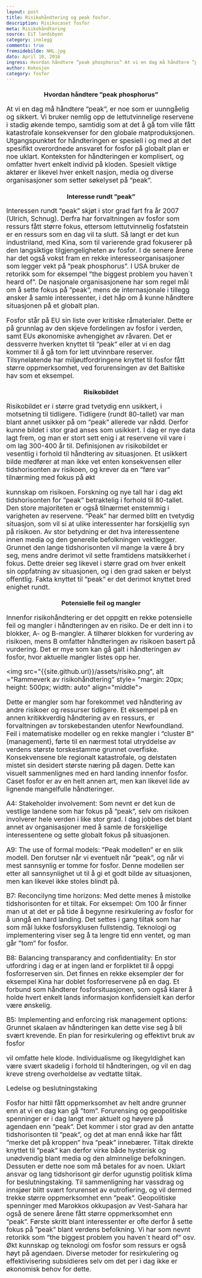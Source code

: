 ```yaml
---
layout: post
title: Risikohåndtering og peak fosfor.
description: Risikocaset fosfor
meta: Risikohåndtering
source: EiT landsbyen
category: innlegg
comments: true
fremsidebilde: NHL.jpg
dato: April 10, 2016
ingress: Hvordan håndtere ”peak phosphorus” At vi en dag må håndtere ”peak”, er noe som er uunngåelig og sikkert. Vi bruker nemlig opp de lettutvinnelige reservene i stadig økende tempo, samtidig som at det å gå tom ville fått katastrofale konsekvenser for den globale matproduksjonen. Utgangspunktet for håndteringen er spesiell i og med at det spesifikt overordnede ansvaret for fosfor på globalt plan er noe uklart. Konteksten for håndteringen er komplisert, og omfatter hvert enkelt individ på kloden. Spesielt viktige aktører er likevel hver enkelt nasjon, media og diverse organisasjoner som setter søkelyset på ”peak”.
author: Kokosjon
category: fosfor
---
```


<style type="text/css">
	h1 {text-align: center;}
	h3 {text-align: center;}
	h5 {text-align: center;}
	h6 {text-align: center;}
	p {font-size: 125%}
</style>

<h3>Hvordan håndtere ”peak phosphorus”</h3>

At vi en dag må håndtere ”peak”, er noe som er uunngåelig og sikkert. Vi bruker nemlig opp de lettutvinnelige reservene i stadig økende tempo, samtidig som at det å gå tom ville fått katastrofale konsekvenser for den globale matproduksjonen. Utgangspunktet for håndteringen er spesiell i og med at det spesifikt overordnede ansvaret for fosfor på globalt plan er noe uklart. Konteksten for håndteringen er komplisert, og omfatter hvert enkelt individ på kloden. Spesielt viktige aktører er likevel hver enkelt nasjon, media og diverse organisasjoner som setter søkelyset på ”peak”.

<h3>Interesse rundt ”peak”</h3>

Interessen rundt ”peak” skjøt i stor grad fart fra år 2007 (Ulrich, Schnug). Derfra har forvaltningen av fosfor som ressurs fått større fokus, ettersom lettutvinnelig fosfatstein er en ressurs som en dag vil ta slutt. Så langt er det kun industriland, med Kina, som til varierende grad fokuserer på den langsiktige tilgjengeligheten av fosfor. I de senere årene har det også vokst fram en rekke interesseorganisasjoner som legger vekt på ”peak phosphorus”. I USA bruker de retorikk som for eksempel ”the biggest problem you haven´t heard of”. De nasjonale organisasjonene har som regel mål om å sette fokus på ”peak”, mens de internasjonale i tillegg ønsker å samle interessenter, i det håp om å kunne håndtere situasjonen på et globalt plan.

Fosfor står på EU sin liste over kritiske råmaterialer. Dette er på grunnlag av den skjeve fordelingen av fosfor i verden, samt EUs økonomiske avhengighet av råvaren. Det er dessverre hverken knyttet til ”peak” eller at vi en dag kommer til å gå tom for lett utvinnbare reserver. Tilsynelatende har miljøutfordringene knyttet til fosfor fått større oppmerksomhet, ved forurensingen av det Baltiske hav som et eksempel.

<h3>Risikobildet</h3>

Risikobildet er i større grad tvetydig enn usikkert, i motsetning til tidligere. Tidligere (rundt 80-tallet) var man blant annet usikker på om ”peak” allerede var nådd. Derfor kunne bildet i stor grad anses som usikkert. I dag er nye data lagt frem, og man er stort sett enig i at reservene vil vare i om lag 300-400 år til. Definisjonen av risikobildet er vesentlig i forhold til håndtering av situasjonen. Et usikkert bilde medfører at man ikke vet enten konsekvensen eller tidshorisonten av risikoen, og krever da en ”føre var” tilnærming med fokus på økt

kunnskap om risikoen. Forskning og nye tall har i dag økt tidshorisonten for ”peak” betraktelig i forhold til 80-tallet. Den store majoriteten er også tilnærmet enstemmig i varigheten av reservene. ”Peak” har dermed blitt en tvetydig situasjon, som vil si at ulike interessenter har forskjellig syn på risikoen. Av stor betydning er det hva interessentene innen media og den generelle befolkningen vektlegger. Grunnet den lange tidshorisonten vil mange la være å bry seg, mens andre derimot vil sette framtidens matsikkerhet i fokus. Dette dreier seg likevel i større grad om hver enkelt sin oppfatning av situasjonen, og i den grad saken er belyst offentlig. Fakta knyttet til ”peak” er det derimot knyttet bred enighet rundt.

<h3>Potensielle feil og mangler</h3>

Innenfor risikohåndtering er det oppgitt en rekke potensielle feil og mangler i håndteringen av en risiko. De er delt inn i to blokker, A- og B-mangler. A tilhører blokken for vurdering av risikoen, mens B omfatter håndteringen av risikoen basert på vurdering. Det er mye som kan gå galt i håndteringen av fosfor, hvor aktuelle mangler listes opp her.

<img src="{{site.github.url}}/assets/risiko.png", alt ="Rammeverk av risikohåndtering" style= "margin: 20px; height: 500px; width: auto" align="middle">

Dette er mangler som har forekommet ved håndtering av andre risikoer og ressurser tidligere. Et eksempel på en annen kritikkverdig håndtering av en ressurs, er forvaltningen av torskebestanden utenfor Newfoundland. Feil i matematiske modeller og en rekke mangler i ”cluster B” (management), førte til en nærmest total utryddelse av verdens største torskestamme grunnet overfiske. Konsekvensene ble regionalt katastrofale, og delstaten mistet sin desidert største næring på dagen. Dette kan visuelt sammenlignes med en hard landing innenfor fosfor. Caset fosfor er av en helt annen art, men kan likevel lide av lignende mangelfulle håndteringer.

A4: Stakeholder involvement: Som nevnt er det kun de vestlige landene som har fokus på ”peak”, selv om risikoen involverer hele verden i like stor grad. I dag jobbes det blant annet av organisasjoner med å samle de forskjellige interessentene og sette globalt fokus på situasjonen.

A9: The use of formal models: ”Peak modellen” er en slik modell. Den forutser når vi eventuelt når ”peak”, og når vi mest sannsynlig er tomme for fosfor. Denne modellen ser etter all sannsynlighet ut til å gi et godt bilde av situasjonen, men kan likevel ikke stoles blindt på.

B7: Reconcilyng time horizons: Med dette menes å mistolke tidshorisonten for et tiltak. For eksempel: Om 100 år finner man ut at det er på tide å begynne resirkulering av fosfor for å unngå en hard landing. Det settes i gang tiltak som har som mål lukke fosforsyklusen fullstendig. Teknologi og implementering viser seg å ta lengre tid enn ventet, og man går ”tom” for fosfor.

B8: Balancing transparancy and confidentiality: En stor utfordring i dag er at ingen land er forpliktet til å oppgi fosforreserven sin. Det finnes en rekke eksempler der for eksempel Kina har doblet fosforreservene på en dag. Et forbund som håndterer fosforsituasjonen, som også klarer å holde hvert enkelt lands informasjon konfidensielt kan derfor være ønskelig.

B5: Implementing and enforcing risk management options: Grunnet skalaen av håndteringen kan dette vise seg å bli svært krevende. En plan for resirkulering og effektivt bruk av fosfor

vil omfatte hele klode. Individualisme og likegyldighet kan være svært skadelig i forhold til håndteringen, og vil en dag kreve streng overholdelse av vedtatte tiltak.

Ledelse og beslutningstaking

Fosfor har hittil fått oppmerksomhet av helt andre grunner enn at vi en dag kan gå ”tom”. Forurensing og geopolitiske spenninger er i dag langt mer aktuelt og høyere på agendaen enn ”peak”. Det kommer i stor grad av den antatte tidshorisonten til ”peak”, og det at man ennå ikke har fått ”merke det på kroppen” hva ”peak” innebærer. Tiltak direkte knyttet til ”peak” kan derfor virke både hysterisk og unødvendig blant media og den alminnelige befolkningen. Dessuten er dette noe som må betales for av noen. Uklart ansvar og lang tidshorisont gir derfor ugunstig politisk klima for beslutningstaking. Til sammenligning har vassdrag og innsjøer blitt svært forurenset av eutrofiering, og vil dermed trekke større oppmerksomhet enn ”peak”. Geopolitiske spenninger med Marokkos okkupasjon av Vest-Sahara har også de senere årene fått større oppmerksomhet enn ”peak”. Første skritt blant interessenter er ofte derfor å sette fokus på ”peak” blant verdens befolkning. Vi har som nevnt retorikk som ”the biggest problem you haven`t heard of” osv. Økt kunnskap og teknologi om fosfor som ressurs er også høyt på agendaen. Diverse metoder for resirkulering og effektivisering subsidieres selv om det per i dag ikke er økonomisk behov for dette. 